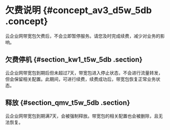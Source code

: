 # 欠费说明 {#concept_av3_d5w_5db .concept}

云企业网带宽包欠费后，不会立即暂停服务。请您及时完成续费，减少对业务的影响。

## 欠费停机 {#section_kw1_t5w_5db .section}

云企业网带宽包到期后但未超过7天，带宽包进入停止状态，不会进行流量转发，但会保留相关配置。此期间，可进行续费，续费成功后，带宽包恢复正常业务状态。

## 释放 {#section_qmv_t5w_5db .section}

云企业网带宽包到期满7天，会被强制释放。带宽包的相关配置也会被删除，且无法恢复。


